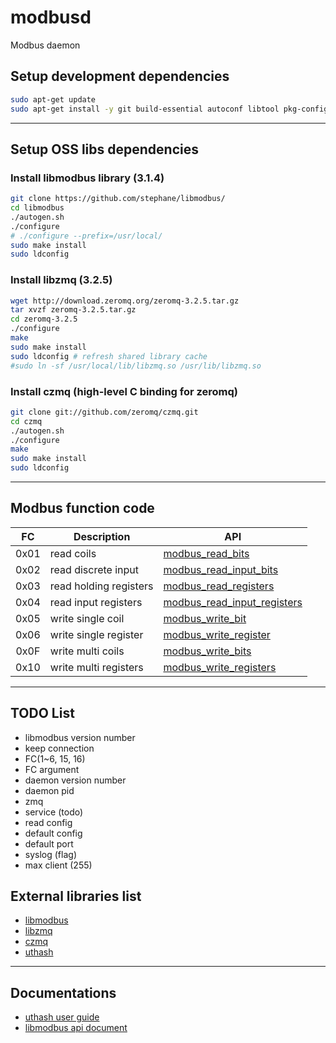 # modbusd
Modbus daemon 

## Setup development dependencies

```bash
sudo apt-get update
sudo apt-get install -y git build-essential autoconf libtool pkg-config cmake
```

---

## Setup OSS libs dependencies

### Install libmodbus library (3.1.4)

```bash
git clone https://github.com/stephane/libmodbus/
cd libmodbus
./autogen.sh
./configure
# ./configure --prefix=/usr/local/
sudo make install
sudo ldconfig
```

### Install libzmq (3.2.5)

```bash
wget http://download.zeromq.org/zeromq-3.2.5.tar.gz
tar xvzf zeromq-3.2.5.tar.gz
cd zeromq-3.2.5
./configure
make
sudo make install
sudo ldconfig # refresh shared library cache
#sudo ln -sf /usr/local/lib/libzmq.so /usr/lib/libzmq.so
```

### Install czmq (high-level C binding for zeromq)

```bash
git clone git://github.com/zeromq/czmq.git
cd czmq
./autogen.sh
./configure
make
sudo make install
sudo ldconfig
```

---

## Modbus function code

| FC    | Description            | API                                                                                             |
|:-----:|------------------------|-------------------------------------------------------------------------------------------------|
| 0x01  | read coils             | [modbus_read_bits](http://libmodbus.org/docs/v3.1.4/modbus_read_bits.html)                      |   
| 0x02  | read discrete input    | [modbus_read_input_bits](http://libmodbus.org/docs/v3.1.4/modbus_read_input_bits.html)          |
| 0x03  | read holding registers | [modbus_read_registers](http://libmodbus.org/docs/v3.1.4/modbus_read_registers.html)            |
| 0x04  | read input registers   | [modbus_read_input_registers](http://libmodbus.org/docs/v3.1.4/modbus_read_input_registers.html)|
| 0x05  | write single coil      | [modbus_write_bit](http://libmodbus.org/docs/v3.1.4/modbus_write_bit.html)                      |
| 0x06  | write single register  | [modbus_write_register](http://libmodbus.org/docs/v3.1.4/modbus_write_register.html)            |
| 0x0F  | write multi coils      | [modbus_write_bits](http://libmodbus.org/docs/v3.1.4/modbus_write_bits.html)                    |
| 0x10  | write multi registers  | [modbus_write_registers](http://libmodbus.org/docs/v3.1.4/modbus_write_registers.html)          |

---

## TODO List

- libmodbus version number
- keep connection 
- FC(1~6, 15, 16)
- FC argument
- daemon version number
- daemon pid
- zmq
- service (todo)
- read config
- default config
- default port
- syslog (flag)
- max client (255)

## External libraries list

- [libmodbus](http://libmodbus.org/)
- [libzmq](https://github.com/zeromq/libzmq)
- [czmq](https://github.com/zeromq/czmq)
- [uthash](https://troydhanson.github.io/uthash/)

---

## Documentations

- [uthash user guide](http://troydhanson.github.io/uthash/userguide.html)
- [libmodbus api document](http://libmodbus.org/docs/v3.1.4/)